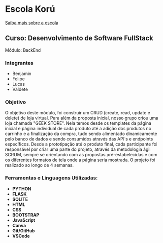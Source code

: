 # Escola Korú

[Saiba mais sobre a escola](https://escolakoru.com.br/)

## Curso: Desenvolvimento de Software FullStack

Módulo: BackEnd

### Integrantes

- Benjamin
- Felipe
- Lucas
- Valdete

### Objetivo

O objetivo deste módulo, foi construir um CRUD (create, read, update e delete) de loja virtual.
Para além da proposta inicial, nosso grupo criou uma loja chamada "GEEK STORE". Nela temos desde os templates da página inicial e página individual de cada produto até a adição dos produtos no carrinho e a finalização da compra, tudo sendo alimentado dinamicamente pelo banco de dados e sendo consumidos através das API's e endpoints específicos.
Desde a prototipação até o produto final, cada participante foi responsável por criar uma parte do projeto, através da metodologia ágil SCRUM, sempre se orientando com as propostas pré-estabelecidas e com os diferentes formatos de tela onde a página seria mostrada.
O projeto foi realizado ao longo de 4 semanas.


### Ferramentas e Linguagens Utilizadas:

- **PYTHON**
- **FLASK**
- **SQLITE**
- **HTML**
- **CSS**
- **BOOTSTRAP**
- **JavaScript**
- **Canva**
- **Git/GitHub**
- **VSCode**